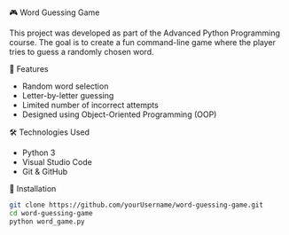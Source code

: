 🎮 Word Guessing Game

This project was developed as part of the Advanced Python Programming course. The goal is to create a fun command-line game where the player tries to guess a randomly chosen word.

 🧩 Features
- Random word selection
- Letter-by-letter guessing
- Limited number of incorrect attempts
- Designed using Object-Oriented Programming (OOP)

 🛠️ Technologies Used
- Python 3
- Visual Studio Code
- Git & GitHub

 🔧 Installation
```bash
git clone https://github.com/yourUsername/word-guessing-game.git
cd word-guessing-game
python word_game.py
